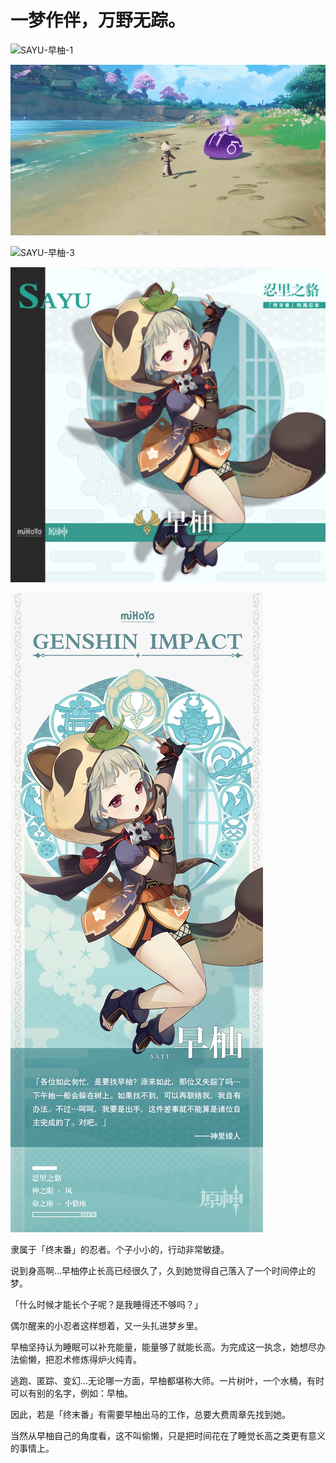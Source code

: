 # 一梦作伴，万野无踪。

![SAYU-早柚-1](./../D动图/SAYU-早柚-1.gif)

![SAYU-早柚-2](./../D动图/SAYU-早柚-2.gif)

![SAYU-早柚-3](./../D动图/SAYU-早柚-3.gif)

![SAYU-早柚](./../B方形卡/SAYU-早柚.jpg)

![SAYU-早柚](./../C立绘/SAYU-早柚.jpg)

隶属于「终末番」的忍者。个子小小的，行动非常敏捷。

说到身高啊…早柚停止长高已经很久了，久到她觉得自己落入了一个时间停止的梦。

「什么时候才能长个子呢？是我睡得还不够吗？」

偶尔醒来的小忍者这样想着，又一头扎进梦乡里。

早柚坚持认为睡眠可以补充能量，能量够了就能长高。为完成这一执念，她想尽办法偷懒，把忍术修炼得炉火纯青。

逃跑、匿踪、变幻…无论哪一方面，早柚都堪称大师。一片树叶，一个水桶，有时可以有别的名字，例如：早柚。

因此，若是「终末番」有需要早柚出马的工作，总要大费周章先找到她。

当然从早柚自己的角度看，这不叫偷懒，只是把时间花在了睡觉长高之类更有意义的事情上。